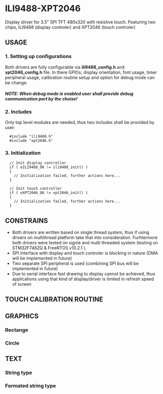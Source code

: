 # ILI9488-XPT2046
Display driver for 3.5" SPI TFT 480x320 with resistive touch. Featuring two chips, ILI9488 (display controler) and XPT2046 (touch controler)

## USAGE
### 1. Setting up configurations
Both drivers are fully configurable via **ili9488_config.h** and **xpt2046_config.h** file. In there GPIOs, display orientation, font usage, timer peripheral usage, calibration routine    setup and option for debug mode can be change.

##### NOTE: When debug mode is enabled user shall provide debug communication port by the choise!

### 2. Includes
  Only top level modules are needed, thus two includes shall be provided by user:
```
  #include "ili9488.h"
  #include "xpt2046.h"
```

### 3. Initialization

```
  // Init display controller
  if ( eILI9488_OK != ili9488_init() )
  { 
    // Initialization failed, further actions here...
  }

  // Init touch controller
  if ( eXPT2046_OK != xpt2046_init() )
  {
    // Initialization failed, further actions here...
  }
```

## CONSTRAINS
- Both drivers are written based on single thread system, thus if using drivers on multithread platform take that into consideration. Furhtermore both drivers were tested on signle and multi threaded system (testing on STM32F746ZQ & FreeRTOS v10.2.1 ).
- SPI interface with display and touch controler is blocking in nature (DMA will be implemented in future)
- Two separate SPI peripheral is used (combining SPI bus will be implemented in future)
- Due to serial interface fast drawing to display cannot be achieved, thus applications using that kind of display/driver is limited in refresh speed of screen


## TOUCH CALIBRATION ROUTINE


## GRAPHICS

### Rectange

### Circle

## TEXT

### String type

### Formated string type




